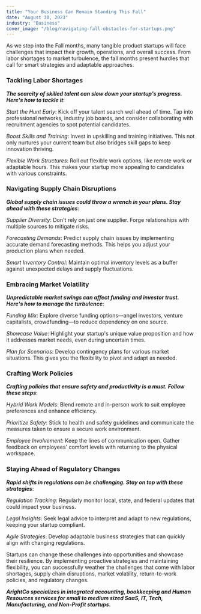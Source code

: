 ```yaml
---
title: "Your Business Can Remain Standing This Fall"
date: "August 30, 2023"
industry: "Business"
cover_image: "/blog/navigating-fall-obstacles-for-startups.png"
---
```


As we step into the Fall months, many tangible product startups will face challenges that impact their growth, operations, and overall success. From labor shortages to market turbulence, the fall months present hurdles that call for smart strategies and adaptable approaches.

### **Tackling Labor Shortages**

***The scarcity of skilled talent can slow down your startup's progress. 
Here's how to tackle it***:
   
*Start the Hunt Early*: Kick off your talent search well ahead of time. Tap into professional networks, industry job boards, and consider collaborating with recruitment agencies to spot potential candidates.
   
*Boost Skills and Training*: Invest in upskilling and training initiatives. This not only nurtures your current team but also bridges skill gaps to keep innovation thriving.
   
*Flexible Work Structures*: Roll out flexible work options, like remote work or adaptable hours. This makes your startup more appealing to candidates with various constraints.

### **Navigating Supply Chain Disruptions**

***Global supply chain issues could throw a wrench in your plans. 
Stay ahead with these strategies***:
   
*Supplier Diversity*: Don't rely on just one supplier. Forge relationships with multiple sources to mitigate risks.
   
*Forecasting Demands*: Predict supply chain issues by implementing accurate demand forecasting methods. This helps you adjust your production plans when needed.
   
*Smart Inventory Control*: Maintain optimal inventory levels as a buffer against unexpected delays and supply fluctuations.

### **Embracing Market Volatility**

***Unpredictable market swings can affect funding and investor trust. 
Here's how to manage the turbulence***:
   
*Funding Mix*: Explore diverse funding options—angel investors, venture capitalists, crowdfunding—to reduce dependency on one source.
   
*Showcase Value*: Highlight your startup's unique value proposition and how it addresses market needs, even during uncertain times.
   
*Plan for Scenarios*: Develop contingency plans for various market situations. This gives you the flexibility to pivot and adapt as needed.


### **Crafting Work Policies**

***Crafting policies that ensure safety and productivity is a must. 
Follow these steps***:
   
*Hybrid Work Models*: Blend remote and in-person work to suit employee preferences and enhance efficiency.
   
*Prioritize Safety*: Stick to health and safety guidelines and communicate the measures taken to ensure a secure work environment.
   
*Employee Involvement*: Keep the lines of communication open. Gather feedback on employees' comfort levels with returning to the physical workspace.


### **Staying Ahead of Regulatory Changes**

***Rapid shifts in regulations can be challenging. 
Stay on top with these strategies***:
   
*Regulation Tracking*: Regularly monitor local, state, and federal updates that could impact your business.
   
*Legal Insights*: Seek legal advice to interpret and adapt to new regulations, keeping your startup compliant.
   
*Agile Strategies*: Develop adaptable business strategies that can quickly align with changing regulations.

Startups can change these challenges into opportunities and showcase their resilience. By implementing proactive strategies and maintaining flexibility, you can successfully weather the challenges that come with labor shortages, supply chain disruptions, market volatility, return-to-work policies, and regulatory changes. 

***ArightCo specializes in integrated accounting, bookkeeping and Human Resources services for small to medium sized SaaS, IT, Tech, Manufacturing, and Non-Profit startups.***
